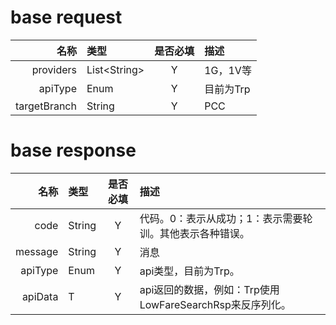 # base request

| 名称 | 类型 | 是否必填 | 描述 |
| ---: | :--- | :---: | :--- |
| providers | List&lt;String&gt; | Y | 1G，1V等 |
| apiType | Enum | Y | 目前为Trp |
| targetBranch | String | Y | PCC |

# base response

| 名称 | 类型 | 是否必填 | 描述 |
| ---: | :--- | :---: | :--- |
| code | String | Y | 代码。0：表示从成功；1：表示需要轮训。其他表示各种错误。 |
| message | String | Y | 消息 |
| apiType | Enum | Y | api类型，目前为Trp。 |
| apiData | T | Y | api返回的数据，例如：Trp使用LowFareSearchRsp来反序列化。 |



